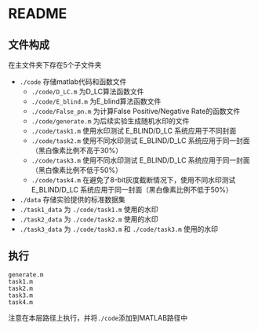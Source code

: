 # README

## 文件构成

在主文件夹下存在5个子文件夹

* `./code` 存储matlab代码和函数文件
  * `./code/D_LC.m` 为D_LC算法函数文件
  * `./code/E_blind.m` 为E_blind算法函数文件
  * `./code/False_pn.m` 为计算False Positive/Negative Rate的函数文件
  * `./code/generate.m` 为后续实验生成随机水印的文件
  * `./code/task1.m` 使用水印测试 E_BLIND/D_LC 系统应用于不同封面
  * `./code/task2.m` 使用不同水印测试 E_BLIND/D_LC 系统应用于同一封面（黑白像素比例不高于30%）
  * `./code/task3.m` 使用不同水印测试 E_BLIND/D_LC 系统应用于同一封面（黑白像素比例不低于50%）
  * `./code/task4.m` 在避免了8-bit灰度截断情况下，使用不同水印测试 E_BLIND/D_LC 系统应用于同一封面（黑白像素比例不低于50%）
* `./data` 存储实验提供的标准数据集
* `./task1_data` 为 `./code/task1.m` 使用的水印
* `./task2_data` 为 `./code/task2.m` 使用的水印
* `./task3_data` 为 `./code/task3.m` 和 `./code/task3.m` 使用的水印

## 执行

```
generate.m
task1.m
task2.m
task3.m
task4.m
```

注意在本层路径上执行，并将`./code`添加到MATLAB路径中

